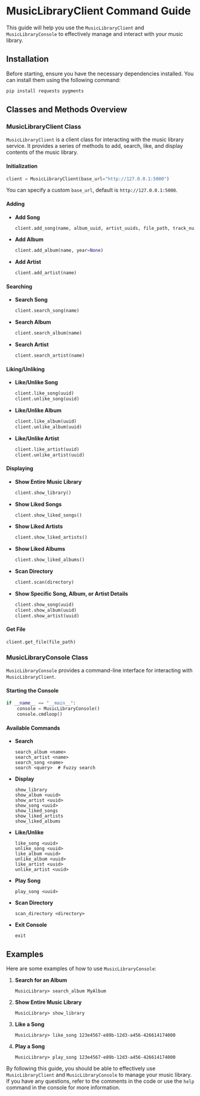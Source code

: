 # MusicLibraryClient Command Guide

This guide will help you use the `MusicLibraryClient` and `MusicLibraryConsole` to effectively manage and interact with your music library.

## Installation

Before starting, ensure you have the necessary dependencies installed. You can install them using the following command:

```bash
pip install requests pygments
```

## Classes and Methods Overview

### MusicLibraryClient Class

`MusicLibraryClient` is a client class for interacting with the music library service. It provides a series of methods to add, search, like, and display contents of the music library.

#### Initialization

```python
client = MusicLibraryClient(base_url="http://127.0.0.1:5000")
```

You can specify a custom `base_url`, default is `http://127.0.0.1:5000`.

#### Adding

- **Add Song**

  ```python
  client.add_song(name, album_uuid, artist_uuids, file_path, track_number=1, disc_number=1, year=None)
  ```

- **Add Album**

  ```python
  client.add_album(name, year=None)
  ```

- **Add Artist**

  ```python
  client.add_artist(name)
  ```

#### Searching

- **Search Song**

  ```python
  client.search_song(name)
  ```

- **Search Album**

  ```python
  client.search_album(name)
  ```

- **Search Artist**

  ```python
  client.search_artist(name)
  ```

#### Liking/Unliking

- **Like/Unlike Song**

  ```python
  client.like_song(uuid)
  client.unlike_song(uuid)
  ```

- **Like/Unlike Album**

  ```python
  client.like_album(uuid)
  client.unlike_album(uuid)
  ```

- **Like/Unlike Artist**

  ```python
  client.like_artist(uuid)
  client.unlike_artist(uuid)
  ```

#### Displaying

- **Show Entire Music Library**

  ```python
  client.show_library()
  ```

- **Show Liked Songs**

  ```python
  client.show_liked_songs()
  ```

- **Show Liked Artists**

  ```python
  client.show_liked_artists()
  ```

- **Show Liked Albums**

  ```python
  client.show_liked_albums()
  ```

- **Scan Directory**

  ```python
  client.scan(directory)
  ```

- **Show Specific Song, Album, or Artist Details**

  ```python
  client.show_song(uuid)
  client.show_album(uuid)
  client.show_artist(uuid)
  ```

#### Get File

```python
client.get_file(file_path)
```

### MusicLibraryConsole Class

`MusicLibraryConsole` provides a command-line interface for interacting with `MusicLibraryClient`.

#### Starting the Console

```python
if __name__ == "__main__":
    console = MusicLibraryConsole()
    console.cmdloop()
```

#### Available Commands

- **Search**

  ```plaintext
  search_album <name>
  search_artist <name>
  search_song <name>
  search <query>  # Fuzzy search
  ```

- **Display**

  ```plaintext
  show_library
  show_album <uuid>
  show_artist <uuid>
  show_song <uuid>
  show_liked_songs
  show_liked_artists
  show_liked_albums
  ```

- **Like/Unlike**

  ```plaintext
  like_song <uuid>
  unlike_song <uuid>
  like_album <uuid>
  unlike_album <uuid>
  like_artist <uuid>
  unlike_artist <uuid>
  ```

- **Play Song**

  ```plaintext
  play_song <uuid>
  ```

- **Scan Directory**

  ```plaintext
  scan_directory <directory>
  ```

- **Exit Console**

  ```plaintext
  exit
  ```

## Examples

Here are some examples of how to use `MusicLibraryConsole`:

1. **Search for an Album**

    ```plaintext
    MusicLibrary> search_album MyAlbum
    ```

2. **Show Entire Music Library**

    ```plaintext
    MusicLibrary> show_library
    ```

3. **Like a Song**

    ```plaintext
    MusicLibrary> like_song 123e4567-e89b-12d3-a456-426614174000
    ```

4. **Play a Song**

    ```plaintext
    MusicLibrary> play_song 123e4567-e89b-12d3-a456-426614174000
    ```

By following this guide, you should be able to effectively use `MusicLibraryClient` and `MusicLibraryConsole` to manage your music library. If you have any questions, refer to the comments in the code or use the `help` command in the console for more information.